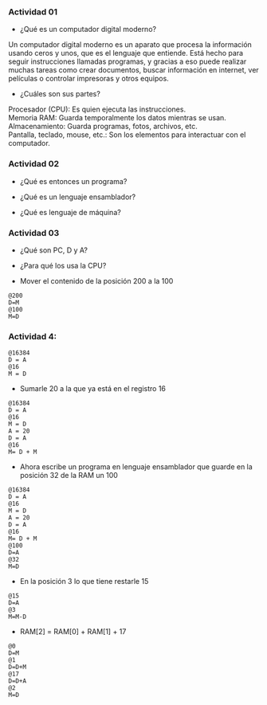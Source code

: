 ### Actividad 01

* ¿Qué es un computador digital moderno?
  
Un computador digital moderno es un aparato que procesa la información usando ceros y unos, que es el lenguaje que entiende. Está hecho para seguir instrucciones llamadas programas, y gracias a eso puede realizar muchas tareas como crear documentos, buscar información en internet, ver películas o controlar impresoras y otros equipos.

  
* ¿Cuáles son sus partes?

Procesador (CPU): Es quien ejecuta las instrucciones.  
Memoria RAM: Guarda temporalmente los datos mientras se usan.  
Almacenamiento: Guarda programas, fotos, archivos, etc.  
Pantalla, teclado, mouse, etc.: Son los elementos para interactuar con el computador.


### Actividad 02

* ¿Qué es entonces un programa?

  
* ¿Qué es un lenguaje ensamblador?

  
* ¿Qué es lenguaje de máquina?

  

### Actividad 03
* ¿Qué son PC, D y A?

  
* ¿Para qué los usa la CPU?

  

* Mover el contenido de la posición 200 a la 100 
```
@200  
D=M 
@100 
M=D 
 ```
### Actividad 4:  
 ```
@16384  
D = A  
@16  
M = D 
 ```
* Sumarle 20 a la que ya está en el registro 16 
 ```
@16384  
D = A  
@16  
M = D 
A = 20 
D = A 
@16 
M= D + M 
 ```
* Ahora escribe un programa en lenguaje ensamblador que guarde en la posición 32 de la RAM un 100 
 ```
@16384  
D = A  
@16  
M = D 
A = 20 
D = A 
@16 
M= D + M 
@100 
D=A 
@32 
M=D 
 ```
* En la posición 3 lo que tiene restarle 15 
```
@15 
D=A 
@3 
M=M-D 
 ```
* RAM[2] = RAM[0] + RAM[1] + 17 
 ```
@0 
D=M 
@1 
D=D+M 
@17 
D=D+A 
@2 
M=D 
```
